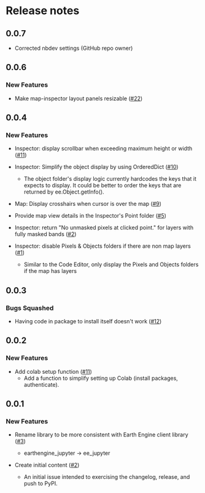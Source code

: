 # Release notes

<!-- do not remove -->

## 0.0.7

- Corrected nbdev settings (GitHub repo owner)


## 0.0.6

### New Features

- Make map-inspector layout panels resizable ([#22](https://github.com/google/earthengine-jupyter/issues/22))


## 0.0.4

### New Features

- Inspector: display scrollbar when exceeding maximum height or width ([#11](https://github.com/tylere/earthengine-jupyter/issues/11))

- Inspector: Simplify the object display by using OrderedDict ([#10](https://github.com/tylere/earthengine-jupyter/issues/10))
  - The object folder's display logic currently hardcodes the keys that it expects to display. It could be better to order the keys that are returned by ee.Object.getInfo().

- Map: Display crosshairs when cursor is over the map ([#9](https://github.com/tylere/earthengine-jupyter/issues/9))

- Provide map view details in the Inspector's Point folder ([#5](https://github.com/tylere/earthengine-jupyter/issues/5))

- Inspector: return "No unmasked pixels at clicked point." for layers with fully masked bands ([#2](https://github.com/tylere/earthengine-jupyter/issues/2))

- Inspector: disable Pixels & Objects folders if there are non map layers ([#1](https://github.com/tylere/earthengine-jupyter/issues/1))
  - Similar to the Code Editor, only display the Pixels and Objects folders if the map has layers


## 0.0.3


### Bugs Squashed

- Having code in package to install itself doesn't work ([#12](https://github.com/google/earthengine-jupyter/issues/12))


## 0.0.2

### New Features

- Add colab setup function ([#11](https://github.com/google/earthengine-jupyter/issues/11))
  - Add a function to simplify setting up Colab (install packages, authenticate).



## 0.0.1

### New Features

- Rename library to be more consistent with Earth Engine client library ([#3](https://github.com/google/earthengine-jupyter/issues/3))
  - earthengine_jupyter -> ee_jupyter

- Create initial content ([#2](https://github.com/google/earthengine-jupyter/issues/2))
  - An initial issue intended to exercising the changelog, release, and push to PyPI.



